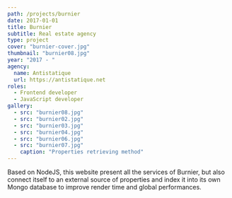 ```yaml
---
path: /projects/burnier
date: 2017-01-01
title: Burnier
subtitle: Real estate agency 
type: project
cover: "burnier-cover.jpg"
thumbnail: "burnier08.jpg"
year: "2017 - "
agency:
  name: Antistatique
  url: https://antistatique.net
roles: 
  - Frontend developer
  - JavaScript developer
gallery:
  - src: "burnier08.jpg"
  - src: "burnier02.jpg"
  - src: "burnier03.jpg"
  - src: "burnier04.jpg"
  - src: "burnier06.jpg"
  - src: "burnier07.jpg"
    caption: "Properties retrieving method"
---
```


Based on NodeJS, this website present all the services of Burnier, but also connect itself to an external source of properties and index it into its own Mongo database to improve render time and global performances.
